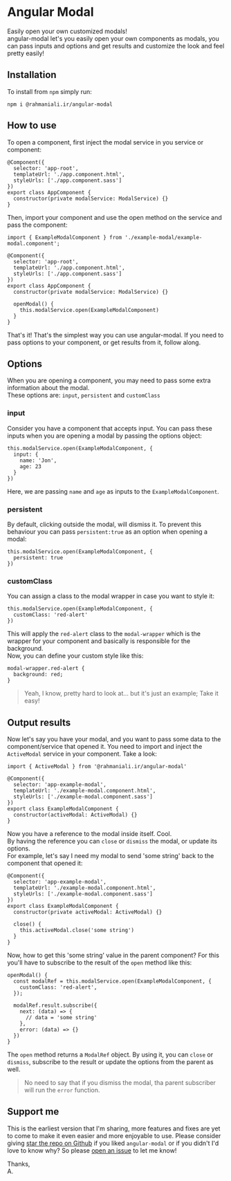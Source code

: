 # Angular Modal

Easily open your own customized modals!  
angular-modal let's you easily open your own components as modals, you can pass inputs and options and get results and customize the look and feel pretty easily!

## Installation
To install from ```npm``` simply run:
```
npm i @rahmaniali.ir/angular-modal
```

## How to use
To open a component, first inject the modal service in you service or component:
```
@Component({
  selector: 'app-root',
  templateUrl: './app.component.html',
  styleUrls: ['./app.component.sass']
})
export class AppComponent {
  constructor(private modalService: ModalService) {}
}
```

Then, import your component and use the open method on the service and pass the component:
```
import { ExampleModalComponent } from './example-modal/example-modal.component';

@Component({
  selector: 'app-root',
  templateUrl: './app.component.html',
  styleUrls: ['./app.component.sass']
})
export class AppComponent {
  constructor(private modalService: ModalService) {}

  openModal() {
    this.modalService.open(ExampleModalComponent)
  }
}
```

That's it! That's the simplest way you can use angular-modal. If you need to pass options to your component, or get results from it, follow along.

## Options
When you are opening a component, you may need to pass some extra information about the modal.  
These options are: ```input```, ```persistent``` and ```customClass```

### input
Consider you have a component that accepts input. You can pass these inputs when you are opening a modal by passing the options object:
```
this.modalService.open(ExampleModalComponent, {
  input: {
    name: 'Jon',
    age: 23
  }
})
```
Here, we are passing ```name``` and ```age``` as inputs to the ```ExampleModalComponent```.

### persistent
By default, clicking outside the modal, will dismiss it. To prevent this behaviour you can pass ```persistent:true``` as an option when opening a modal:
```
this.modalService.open(ExampleModalComponent, {
  persistent: true
})
```

### customClass
You can assign a class to the modal wrapper in case you want to style it:
```
this.modalService.open(ExampleModalComponent, {
  customClass: 'red-alert'
})
```
This will apply the ```red-alert``` class to the ```modal-wrapper``` which is the wrapper for your component and basically is responsible for the background.  
Now, you can define your custom style like this:
```
modal-wrapper.red-alert {
  background: red;
}
```
> Yeah, I know, pretty hard to look at... but it's just an example; Take it easy!

## Output results
Now let's say you have your modal, and you want to pass some data to the component/service that opened it. You need to import and inject the ```ActiveModal``` service in your component. Take a look:
```
import { ActiveModal } from '@rahmaniali.ir/angular-modal'

@Component({
  selector: 'app-example-modal',
  templateUrl: './example-modal.component.html',
  styleUrls: ['./example-modal.component.sass']
})
export class ExampleModalComponent {
  constructor(activeModal: ActiveModal) {}
}
```

Now you have a reference to the modal inside itself. Cool.  
By having the reference you can ```close``` or ```dismiss``` the modal, or update its options.  
For example, let's say I need my modal to send 'some string' back to the component that opened it:
```
@Component({
  selector: 'app-example-modal',
  templateUrl: './example-modal.component.html',
  styleUrls: ['./example-modal.component.sass']
})
export class ExampleModalComponent {
  constructor(private activeModal: ActiveModal) {}

  close() {
    this.activeModal.close('some string')
  }
}
```
Now, how to get this 'some string' value in the parent component? For this you'll have to subscribe to the result of the ```open``` method like this:
```
openModal() {
  const modalRef = this.modalService.open(ExampleModalComponent, {
    customClass: 'red-alert',
  });

  modalRef.result.subscribe({
    next: (data) => {
      // data = 'some string'
    },
    error: (data) => {}
  })
}
```

The ```open``` method returns a ```ModalRef``` object. By using it, you can ```close``` or ```dismiss```, subscribe to the result or update the options from the parent as well.  
> No need to say that if you dismiss the modal, tha parent subscriber will run the ```error``` function.

## Support me
This is the earliest version that I'm sharing, more features and fixes are yet to come to make it even easier and more enjoyable to use. Please consider giving [star the repo on Github](https://github.com/rahmaniali-ir/angular-modal) if you liked ```angular-modal``` or if you didn't I'd love to know why? So please [open an issue](https://github.com/rahmaniali-ir/angular-modal/issues/new) to let me know!

Thanks,  
A.
